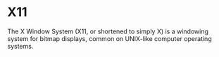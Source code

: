# X11

The X Window System (X11, or shortened to simply X) is a windowing
system for bitmap displays, common on UNIX-like computer operating systems.
